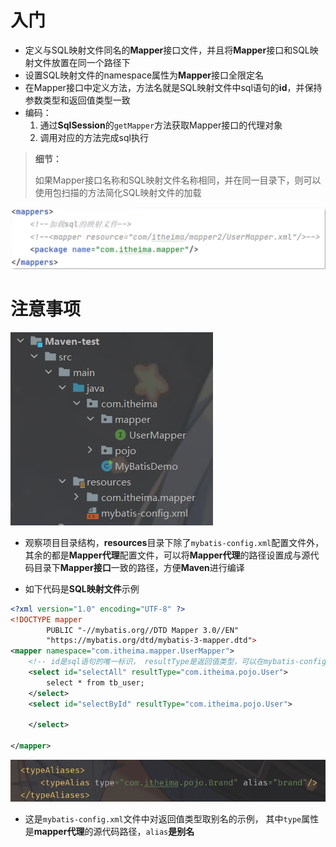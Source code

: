 # 入门

+ 定义与SQL映射文件同名的**Mapper**接口文件，并且将**Mapper**接口和SQL映射文件放置在同一个路径下
+ 设置SQL映射文件的namespace属性为**Mapper**接口全限定名
+ 在Mapper接口中定义方法，方法名就是SQL映射文件中sql语句的**id**，并保持参数类型和返回值类型一致
+ 编码：
  1. 通过**SqlSession**的`getMapper`方法获取Mapper接口的代理对象
  2. 调用对应的方法完成sql执行

> **细节：**
>
> 如果Mapper接口名称和SQL映射文件名称相同，并在同一目录下，则可以使用包扫描的方法简化SQL映射文件的加载

![image-20231028144045551](Mapper%E4%BB%A3%E7%90%86%E5%BC%80%E5%8F%91.assets/image-20231028144045551.png)

# 注意事项

![image-20231028144149963](Mapper%E4%BB%A3%E7%90%86%E5%BC%80%E5%8F%91.assets/image-20231028144149963.png)

+ 观察项目目录结构，**resources**目录下除了`mybatis-config.xml`配置文件外，其余的都是**Mapper代理**配置文件，可以将**Mapper代理**的路径设置成与源代码目录下**Mapper接口**一致的路径，方便**Maven**进行编译



+ 如下代码是**SQL映射文件**示例

```xml
<?xml version="1.0" encoding="UTF-8" ?>
<!DOCTYPE mapper
        PUBLIC "-//mybatis.org//DTD Mapper 3.0//EN"
        "https://mybatis.org/dtd/mybatis-3-mapper.dtd">
<mapper namespace="com.itheima.mapper.UserMapper">
	<!-- id是sql语句的唯一标识， resultType是返回值类型，可以在mybatis-config.xml中设置别名 -->
    <select id="selectAll" resultType="com.itheima.pojo.User">
        select * from tb_user;
    </select>
    <select id="selectById" resultType="com.itheima.pojo.User">

    </select>

</mapper>
```



![image-20231028184405346](Mapper%E4%BB%A3%E7%90%86%E5%BC%80%E5%8F%91.assets/image-20231028184405346.png)

+ 这是`mybatis-config.xml`文件中对返回值类型取别名的示例， 其中`type`属性是**mapper代理**的源代码路径，`alias`**是别名**

